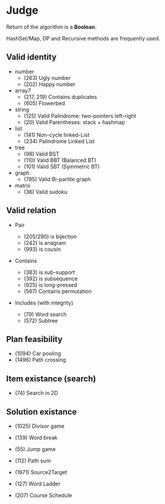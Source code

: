 # Judge
Return of the algorithm is a **Boolean**.

HashSet/Map, DP and Recursive methods are frequently used.

## Valid identity

- number
    - (263) Ugly number
    - (202) Happy number
- array7
   - (217, 219) Contains duplicates
   - (605) Flowerbed
- string
    - (125) Valid Palindrome: two-pointers left-right
    - (20) Valid Parentheses: stack + hashmap
- list
    - (141) Non-cycle linked-List
    - (234) Palindrome Linked List
- tree
    - (98) Valid BST
    - (110) Valid BBT (Balanced BT)
    - (101) Valid SBT (Symmetric BT)
- graph
   - (785) Valid Bi-partite graph
- matrix
    - (36) Valid sudoku

## Valid relation

- Pair
  - (205/290) is bijection
  - (242) is anagram
  - (993) is cousin
  
- Contains
  - (383) is sub-support
  - (392) is subsequence
  - (925) is long-pressed
  - (567) Contains permutation

- Includes (with integrity)
  - (79) Word search
  - (572) Subtree

## Plan feasibility
- (1094) Car pooling
- (1496) Path crossing

## Item existance (search)
- (74) Search in 2D

## Solution existance
- (1025) Divisor game
- (139) Word break
- (55) Jump game

- (112) Path sum
- (1971) Source2Target
- (127) Word Ladder
- (207) Course Schedule
